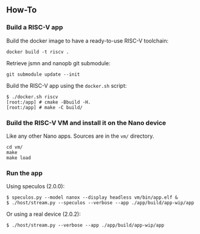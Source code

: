 ## How-To

### Build a RISC-V app

Build the docker image to have a ready-to-use RISC-V toolchain:

```console
docker build -t riscv .
```

Retrieve jsmn and nanopb git submodule:
```console
git submodule update --init
```

Build the RISC-V app using the `docker.sh` script:

```console
$ ./docker.sh riscv
[root:/app] # cmake -Bbuild -H.
[root:/app] # make -C build/
```

### Build the RISC-V VM and install it on the Nano device

Like any other Nano apps. Sources are in the `vm/` directory.

```console
cd vm/
make
make load
```

### Run the app

Using speculos (2.0.0):

```console
$ speculos.py --model nanox --display headless vm/bin/app.elf &
$ ./host/stream.py --speculos --verbose --app ./app/build/app-wip/app
```

Or using a real device (2.0.2):

```console
$ ./host/stream.py --verbose --app ./app/build/app-wip/app
```
